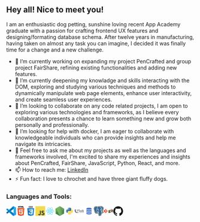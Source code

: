 ## Hey all! Nice to meet you! 
I am an enthusiastic dog petting, sunshine loving recent App Academy graduate with a passion for crafting frontend UX features and designing/formating database schema. After twelve years in manufacturing, having taken on almost any task you can imagine, I decided it was finally time for a change and a new challenge.  


- 🔭 I’m currently working on expanding my project PenCrafted and group project FairShare, refining existing functionalities and adding new features.
- 🌱 I’m currently deepening my knowladge and skills interacting with the DOM, exploring and studying various techniques and methods to dynamically manipulate web page elements, enhance user interactivity, and create seamless user experiences.
- 👯 I’m looking to collaborate on any code related projects, I am open to exploring various technologies and frameworks, as I believe every collaboration presents a chance to learn something new and grow both personally and professionally.
- 🤔 I’m looking for help with docker, I am eager to collaborate with knowledgeable individuals who can provide insights and help me navigate its intricacies.
- 💬 Feel free to ask me about my projects as well as the languages and frameworks involved, I'm excited to share my experiences and insights about PenCrafted, FairShare, JavaScript, Python, React, and more.
- 📫 How to reach me: [LinkedIn](www.linkedin.com/in/aubriewoodbine) 
- ⚡ Fun fact: I love to chrochet and have three giant fluffy dogs.


### Languages and Tools:

<img align="left" alt="Visual Studio Code" width="26px" src="https://raw.githubusercontent.com/github/explore/80688e429a7d4ef2fca1e82350fe8e3517d3494d/topics/visual-studio-code/visual-studio-code.png" />
<img align="left" alt="HTML5" width="26px" src="https://raw.githubusercontent.com/github/explore/80688e429a7d4ef2fca1e82350fe8e3517d3494d/topics/html/html.png" />
<img align="left" alt="CSS3" width="26px" src="https://raw.githubusercontent.com/github/explore/80688e429a7d4ef2fca1e82350fe8e3517d3494d/topics/css/css.png" />
<img align="left" alt="JavaScript" width="26px" src="https://raw.githubusercontent.com/github/explore/80688e429a7d4ef2fca1e82350fe8e3517d3494d/topics/javascript/javascript.png" />
<img align="left" alt="React" width="26px" src="https://raw.githubusercontent.com/github/explore/80688e429a7d4ef2fca1e82350fe8e3517d3494d/topics/react/react.png" />
<img align="left" alt="Node.js" width="26px" src="https://raw.githubusercontent.com/github/explore/80688e429a7d4ef2fca1e82350fe8e3517d3494d/topics/nodejs/nodejs.png" />
<img align="left" alt="python" width="26px" src="https://raw.githubusercontent.com/github/explore/80688e429a7d4ef2fca1e82350fe8e3517d3494d/topics/python/python.png" />
<img align="left" alt="flask" width="26px" src="https://raw.githubusercontent.com/github/explore/80688e429a7d4ef2fca1e82350fe8e3517d3494d/topics/flask/flask.png" />
<img align="left" alt="SQL" width="26px" src="https://raw.githubusercontent.com/github/explore/80688e429a7d4ef2fca1e82350fe8e3517d3494d/topics/sql/sql.png" />
<img align="left" alt="postgreSQL" width="26px" src="https://raw.githubusercontent.com/github/explore/80688e429a7d4ef2fca1e82350fe8e3517d3494d/topics/postgresql/postgresql.png" />
<img align="left" alt="Git" width="26px" src="https://raw.githubusercontent.com/github/explore/80688e429a7d4ef2fca1e82350fe8e3517d3494d/topics/git/git.png" />
<img align="left" alt="GitHub" width="26px" src="https://raw.githubusercontent.com/github/explore/78df643247d429f6cc873026c0622819ad797942/topics/github/github.png" />
